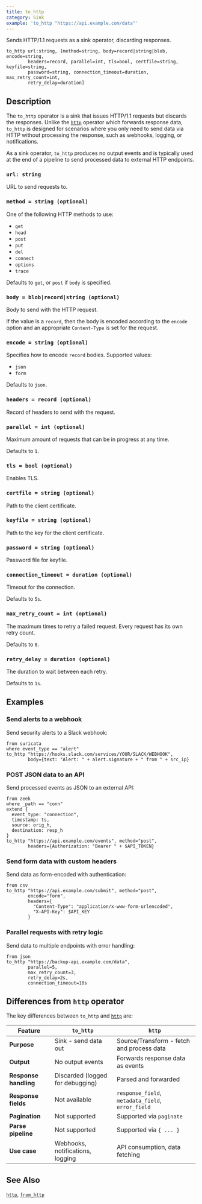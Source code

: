 ```yaml
---
title: to_http
category: Sink
example: 'to_http "https://api.example.com/data"'
---
```


Sends HTTP/1.1 requests as a sink operator, discarding responses.

```tql
to_http url:string, [method=string, body=record|string|blob, encode=string,
        headers=record, parallel=int, tls=bool, certfile=string, keyfile=string,
        password=string, connection_timeout=duration, max_retry_count=int,
        retry_delay=duration]
```

## Description

The `to_http` operator is a sink that issues HTTP/1.1 requests but discards the responses. Unlike the [`http`](/reference/operators/http) operator which forwards response data, `to_http` is designed for scenarios where you only need to send data via HTTP without processing the response, such as webhooks, logging, or notifications.

As a sink operator, `to_http` produces no output events and is typically used at the end of a pipeline to send processed data to external HTTP endpoints.

### `url: string`

URL to send requests to.

### `method = string (optional)`

One of the following HTTP methods to use:

- `get`
- `head`
- `post`
- `put`
- `del`
- `connect`
- `options`
- `trace`

Defaults to `get`, or `post` if `body` is specified.

### `body = blob|record|string (optional)`

Body to send with the HTTP request.

If the value is a `record`, then the body is encoded according to the `encode`
option and an appropriate `Content-Type` is set for the request.

### `encode = string (optional)`

Specifies how to encode `record` bodies. Supported values:

- `json`
- `form`

Defaults to `json`.

### `headers = record (optional)`

Record of headers to send with the request.

### `parallel = int (optional)`

Maximum amount of requests that can be in progress at any time.

Defaults to `1`.

### `tls = bool (optional)`

Enables TLS.

### `certfile = string (optional)`

Path to the client certificate.

### `keyfile = string (optional)`

Path to the key for the client certificate.

### `password = string (optional)`

Password file for keyfile.

### `connection_timeout = duration (optional)`

Timeout for the connection.

Defaults to `5s`.

### `max_retry_count = int (optional)`

The maximum times to retry a failed request. Every request has its own retry
count.

Defaults to `0`.

### `retry_delay = duration (optional)`

The duration to wait between each retry.

Defaults to `1s`.

## Examples

### Send alerts to a webhook

Send security alerts to a Slack webhook:

```tql
from suricata
where event_type == "alert"
to_http "https://hooks.slack.com/services/YOUR/SLACK/WEBHOOK",
        body={text: "Alert: " + alert.signature + " from " + src_ip}
```

### POST JSON data to an API

Send processed events as JSON to an external API:

```tql
from zeek
where _path == "conn"
extend {
  event_type: "connection",
  timestamp: ts,
  source: orig_h,
  destination: resp_h
}
to_http "https://api.example.com/events", method="post",
        headers={Authorization: "Bearer " + $API_TOKEN}
```

### Send form data with custom headers

Send data as form-encoded with authentication:

```tql
from csv
to_http "https://api.example.com/submit", method="post",
        encode="form",
        headers={
          "Content-Type": "application/x-www-form-urlencoded",
          "X-API-Key": $API_KEY
        }
```

### Parallel requests with retry logic

Send data to multiple endpoints with error handling:

```tql
from json
to_http "https://backup-api.example.com/data",
        parallel=5,
        max_retry_count=3,
        retry_delay=2s,
        connection_timeout=10s
```

## Differences from `http` operator

The key differences between `to_http` and [`http`](/reference/operators/http) are:

| Feature               | `to_http`                        | `http`                                            |
| --------------------- | -------------------------------- | ------------------------------------------------- |
| **Purpose**           | Sink - send data out             | Source/Transform - fetch and process data         |
| **Output**            | No output events                 | Forwards response data as events                  |
| **Response handling** | Discarded (logged for debugging) | Parsed and forwarded                              |
| **Response fields**   | Not available                    | `response_field`, `metadata_field`, `error_field` |
| **Pagination**        | Not supported                    | Supported via `paginate`                          |
| **Parse pipeline**    | Not supported                    | Supported via `{ ... }`                           |
| **Use case**          | Webhooks, notifications, logging | API consumption, data fetching                    |

## See Also

[`http`](/reference/operators/http), [`from_http`](/reference/operators/from_http)

